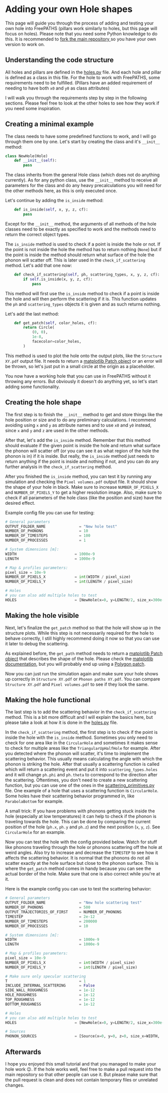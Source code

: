 # Adding your own Hole shapes

This page will guide you through the process of adding and testing your own hole into FreePATHS (pillars work similarly to holes, but this page will focus on holes). Please note that you need some Python knowledge to do this. It is recommended to [fork the main repository ](https://github.com/anufrievroman/freepaths/fork)so you have your own version to work on.

## Understanding the code structure

All holes and pillars are defined in the [holes.py](https://github.com/anufrievroman/freepaths/blob/master/freepaths/holes.py) file. And each hole and pillar is defined as a class in this file. For the hole to work with FreePATHS, some requirements need to be fulfilled. (Pillars have an added requirement of needing to have both `x0` and `y0` as class attributes)

I will walk you through the requirements step by step in the following sections. Please feel free to look at the other holes to see how they work if you need some inspiration.

## Creating a minimal example

The class needs to have some predefined functions to work, and I will go through them one by one. Let's start by creating the class and it's `__init__` method:

```python
class NewHole(Hole)
	def __init__(self):
		pass
```

The class inherits from the general Hole class (which does not do anything currently). As for any python class, use the `__init__` method to receive all parameters for the class and do any heavy precalculations you will need for the other methods here, as this is only executed once.

Let's continue by adding the `is_inside` method:

```python
    def is_inside(self, x, y, z, cf):
        pass
```

Except for the `__init__` method, the arguments of all methods of the hole classes need to be exactly as specified to work and the methods need to return the correct object types.

The `is_inside` method is used to check if a point is inside the hole or not. If the point is not inside the hole the method has to return nothing (`None`) but if the point is inside the method should return what surface of the hole the phonon will scatter off. This is later used in the `check_if_scattering` method. Let's add that one now:

```python
	def check_if_scattering(self, ph, scattering_types, x, y, z, cf):
		if self.is_inside(x, y, z, cf):
			pass
```

This method will first use the `is_inside` method to check if a point is inside the hole and will then perform the scattering if it is. This function updates the `ph` and `scattering_types` objects it is given and as such returns nothing.

Let's add the last method:

```python
	def get_patch(self, color_holes, cf):
		return Circle(
            (0, 0),
            1e-8,
            facecolor=color_holes,
        )
```

This method is used to plot the hole onto the output plots, like the `Structure XY.pdf` output file. It needs to return a [matplotlib Patch object](https://matplotlib.org/stable/api/patches\_api.html) or an error will be thrown, so let's just put in a small circle at the origin as a placeholder.

You now have a working hole that you can use in FreePATHS without it throwing any errors. But obviously it doesn't do anything yet, so let's start adding some functionality.

## Creating the hole shape

The first step is to finish the `__init__` method to get and store things like the hole position or size and to do any preliminary calculations. I recommend avoiding using `x` and `y` as attribute names and to use `x0` and `y0` instead, since `x` and `y` and `z` are used in the other methods.

After that, let's add the `is_inside` method. Remember that this method should evaluate if the given point is inside the hole and return what surface the phonon will scatter off (or you can see it as what region of the hole the phonon is in) if it is inside. But really, the `is_inside` method just needs to return anything if the point is inside and nothing if not, and you can do any further analysis in the `check_if_scattering` method.

After you finished the `is_inside` method, you can test it by running any simulation and checking the `Pixel volumes.pdf` output file. It should show the shape of your hole in black. Make sure to increase `NUMBER_OF_PIXELS_X` and `NUMBER_OF_PIXELS_Y` to get a higher resolution image. Also, make sure to check if all parameters of the hole class (like the position and size) have the desired effect.

Example config file you can use for testing:

```python
# General parameters
OUTPUT_FOLDER_NAME               = "New hole test"
NUMBER_OF_PHONONS                = 10
NUMBER_OF_TIMESTEPS              = 100
NUMBER_OF_PROCESSES              = 1

# System dimensions [m]:
WIDTH                          = 1000e-9
LENGTH                         = 1000e-9

# Map & profiles parameters:
pixel_size = 10e-9
NUMBER_OF_PIXELS_X             = int(WIDTH / pixel_size)
NUMBER_OF_PIXELS_Y             = int(LENGTH / pixel_size)

# Holes
# you can also add multiple holes to test
HOLES                          = [NewHole(x=0, y=LENGTH/2, size_x=300e-9, size_y=400e-9)]
```

## Making the hole visible

Next, let's finalize the `get_patch` method so that the hole will show up in the structure plots. While this step is not necessarily required for the hole to behave correctly, I still highly recommend doing it now so that you can use it later to debug the scattering.

As explained before, the `get_path` method needs to return a [matplotlib Patch object](https://matplotlib.org/stable/api/patches\_api.html) that describes the shape of the hole. Please check the [matplotlib documentation](https://matplotlib.org/stable/api/patches\_api.html), but you will probably end up using a [Polygon patch](https://matplotlib.org/stable/api/\_as\_gen/matplotlib.patches.Polygon.html#matplotlib.patches.Polygon).

Now you can just run the simulation again and make sure your hole shows up correctly in `Structure XY.pdf` or `Phonon paths XY.pdf`. You can compare `Structure XY.pdf` and `Pixel volumes.pdf` to see if they look the same.

## Making the hole functional

The last step is to add the scattering behavior in the `check_if_scattering` method. This is a bit more difficult and I will explain the basics here, but please take a look at how it is done in the [holes.py](https://github.com/anufrievroman/freepaths/blob/master/freepaths/holes.py) file.

In the `check_if_scattering` method, the first step is to check if the point is inside the hole with the `is_inside` method. Sometimes you only need to check for one area like in the `CircularHole` and sometimes it makes sense to check for multiple areas like the `TriangularUpHalfHole` for example. After you detected where the phonon will scatter, it's time to implement the scattering behavior. This usually means calculating the angle with which the phonon is striking the hole. After that usually a scattering function is called which will return a scattering event and put it into `scattering_types.holes` and it will change `ph.phi` and `ph.theta` to correspond to the direction after the scattering. Oftentimes, you don't need to create a new scattering function, but you can use one of the ones in the [scattering\_primitives.py](https://github.com/anufrievroman/freepaths/blob/master/freepaths/scattering\_primitives.py) file. One example of a hole that uses a scattering function is `CircularHole`. Some holes have their scattering behavior programmed in, like `ParabolaBottom` for example.

A small trick: If you have problems with phonons getting stuck inside the hole (especially at low temperatures) it can help to check if the phonon is traveling towards the hole. This can be done by comparing the current position of the hole (`ph.x`, `ph.y` and `ph.z`) and the next position (`x`, `y`, `z`). See `CircularHole` for an example.

Now you can test the hole with the config provided below. Watch for stuff like phonons traveling through the hole or phonons scattering off the hole at weird angles. Also try to increase and decrease the `TIMESTEP` to see how it affects the scattering behavior. It is normal that the phonons do not all scatter exactly at the hole surface but close to the phonon surface. This is where the `get_patch` method comes in handy because you can see the actual border of the hole. Make sure that one is also correct while you're at it.

Here is the example config you can use to test the scattering behavior:

```python
# General parameters
OUTPUT_FOLDER_NAME               = "New hole scattering test"
NUMBER_OF_PHONONS                = 500
OUTPUT_TRAJECTORIES_OF_FIRST     = NUMBER_OF_PHONONS
TIMESTEP                         = 2e-12
NUMBER_OF_TIMESTEPS              = 200000
NUMBER_OF_PROCESSES              = 10

# System dimensions [m]:
WIDTH                            = 1000e-9
LENGTH                           = 1000e-9

# Map & profiles parameters:
pixel_size = 10e-9
NUMBER_OF_PIXELS_X               = int(WIDTH / pixel_size)
NUMBER_OF_PIXELS_Y               = int(LENGTH / pixel_size)

# Make sure only specular scattering
T                                = 1
INCLUDE_INTERNAL_SCATTERING      = False
SIDE_WALL_ROUGHNESS              = 1e-12
HOLE_ROUGHNESS                   = 1e-12
TOP_ROUGHNESS                    = 1e-12
BOTTOM_ROUGHNESS                 = 1e-12

# Holes
# you can also add multiple holes to test
HOLES                          = [NewHole(x=0, y=LENGTH/2, size_x=300e-9, size_y=400e-9)]

# Sources
PHONON_SOURCES                 = [Source(x=0, y=0, z=0, size_x=WIDTH,  size_y=0, size_z=THICKNESS, angle_distribution="random_up")]
```

## Afterwards

I hope you enjoyed this small tutorial and that you managed to make your hole work 😉. If the hole works well, feel free to make a pull request into the main repository so that other people can use it. But please make sure that the pull request is clean and does not contain temporary files or unrelated changes.

